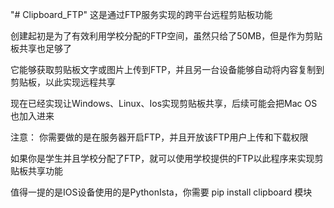 "# Clipboard_FTP" 
这是通过FTP服务实现的跨平台远程剪贴板功能

创建起初是为了有效利用学校分配的FTP空间，虽然只给了50MB，但是作为剪贴板共享也足够了


它能够获取剪贴板文字或图片上传到FTP，并且另一台设备能够自动将内容复制到剪贴板，以此实现远程共享

现在已经实现让Windows、Linux、Ios实现剪贴板共享，后续可能会把Mac OS也加入进来


注意：
你需要做的是在服务器开启FTP，并且开放该FTP用户上传和下载权限

如果你是学生并且学校分配了FTP，就可以使用学校提供的FTP以此程序来实现剪贴板共享功能

值得一提的是IOS设备使用的是PythonIsta，你需要 pip install clipboard 模块